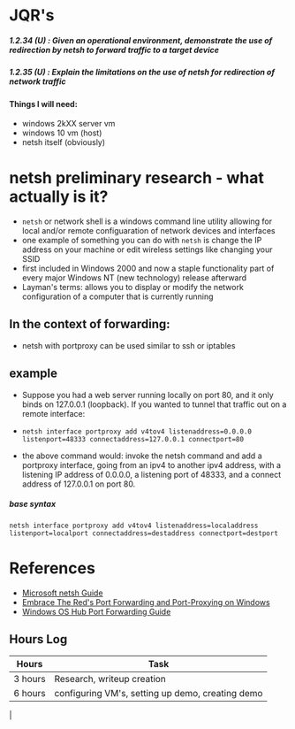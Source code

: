 # JQR's
##### 1.2.34 (U) : Given an operational environment, demonstrate the use of redirection by netsh to forward traffic to a target device
##### 1.2.35 (U) : Explain the limitations on the use of netsh for redirection of network traffic 

#### Things I will need:
- windows 2kXX server vm
- windows 10 vm (host)
- netsh itself (obviously)


# netsh preliminary research - what actually is it?
- `netsh` or network shell is a windows command line utility allowing for local and/or remote configuaration of network devices and interfaces
- one example of something you can do with `netsh` is change the IP address on your machine or edit wireless settings like changing your SSID
- first included in Windows 2000 and now a staple functionality part of every major Windows NT (new technology) release afterward
- Layman's terms: allows you to display or modify the network configuration of a computer that is currently running


## In the context of forwarding:
- netsh with portproxy can be used similar to ssh or iptables 

## example
- Suppose you had a web server running locally on port 80, and it only binds on 127.0.0.1 (loopback). If you wanted to tunnel that traffic out on a remote interface:
- `netsh interface portproxy add v4tov4 listenaddress=0.0.0.0 listenport=48333 connectaddress=127.0.0.1 connectport=80`
  	
- the above command would: invoke the netsh command and add a portproxy interface, going from an ipv4 to another ipv4 address, with a listening IP address of 0.0.0.0,
a listening port of 48333, and a connect address of 127.0.0.1 on port 80.

##### base syntax
`netsh interface portproxy add v4tov4 listenaddress=localaddress listenport=localport connectaddress=destaddress connectport=destport`

# References
- [Microsoft netsh Guide](https://docs.microsoft.com/en-us/windows-server/networking/technologies/netsh/netsh-contexts)
- [Embrace The Red's Port Forwarding and Port-Proxying on Windows](https://embracethered.com/blog/posts/2020/windows-port-forward/)
- [Windows OS Hub Port Forwarding Guide](http://woshub.com/port-forwarding-in-windows/) 


## Hours Log
| Hours | Task |
|-------|------|
| 3 hours| Research, writeup creation|
| 6 hours | configuring VM's, setting up demo, creating demo|
| 


